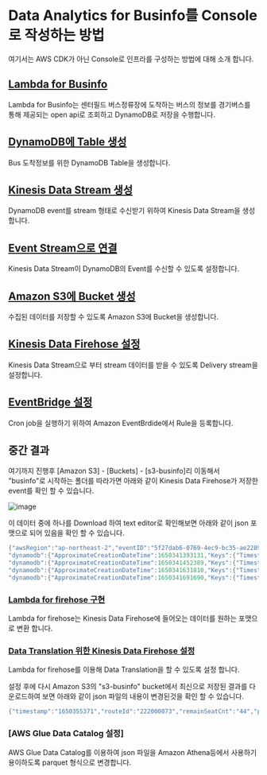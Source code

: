 # Data Analytics for Businfo를 Console로 작성하는 방법

여기서는 AWS CDK가 아닌 Console로 인프라를 구성하는 방법에 대해 소개 합니다.

## [Lambda for Businfo](https://github.com/kyopark2014/data-analytics-for-businfo/blob/main/console/lambda-for-businfo.md)

Lambda for Businfo는 센터필드 버스정류장에 도착하는 버스의 정보를 경기버스를 통해 제공되는 open api로 조회하고 DynamoDB로 저장을 수행합니다. 


## [DynamoDB에 Table 생성](https://github.com/kyopark2014/data-analytics-for-businfo/blob/main/console/dynamodb.md)

Bus 도착정보를 위한 DynamoDB Table을 생성합니다. 


## [Kinesis Data Stream 생성](https://github.com/kyopark2014/data-analytics-for-businfo/blob/main/console/kinesis-data-stream.md)

DynamoDB event를 stream 형태로 수신받기 위하여 Kinesis Data Stream을 생성합니다. 

## [Event Stream으로 연결](https://github.com/kyopark2014/data-analytics-for-businfo/blob/main/console/kinesis-event-source.md)

Kinesis Data Stream이 DynamoDB의 Event를 수신할 수 있도록 설정합니다. 

## [Amazon S3에 Bucket 생성](https://github.com/kyopark2014/data-analytics-for-businfo/blob/main/console/s3-bucket.md)

수집된 데이터를 저장할 수 있도록 Amazon S3에 Bucket을 생성합니다.

## [Kinesis Data Firehose 설정](https://github.com/kyopark2014/data-analytics-for-businfo/blob/main/console/kinesis-data-firehose.md)

Kinesis Data Stream으로 부터 stream 데이터를 받을 수 있도록 Delivery stream을 설정합니다. 

## [EventBridge 설정](https://github.com/kyopark2014/data-analytics-for-businfo/blob/main/console/cron.md)

Cron job을 실행하기 위하여 Amazon EventBrdide에서 Rule을 등록합니다. 

## 중간 결과 

여기까지 진행후 [Amazon S3] - [Buckets] - [s3-businfo]리 이동해서 "businfo"로 시작하는 폴더를 따라가면 아래와 같이 Kinesis Data Firehose가 저장한 event를 확인 할 수 있습니다. 

![image](https://user-images.githubusercontent.com/52392004/163919326-1e26173e-3cdb-45b2-b105-64643fe63ab9.png)

이 데이터 중에 하나를 Download 하여 text editor로 확인해보면 아래와 같이 json 포맷으로 되어 있음을 확인 할 수 있습니다. 

```java
{"awsRegion":"ap-northeast-2","eventID":"5f27dab6-0769-4ec9-bc35-ae2289ff63e8","eventName":"INSERT","userIdentity":null,"recordFormat":"application/json","tableName":"businfo",
"dynamodb":{"ApproximateCreationDateTime":1650341393131,"Keys":{"Timestamp":{"S":"1650341392"},"RouteId":{"S":"222000073"}},"NewImage":{"RemainSeatCnt":{"S":"45"},"Timestamp":{"S":"1650341392"},"PlateNo":{"S":"경기74아3282"},"RouteId":{"S":"222000073"},"PredictTime":{"S":"7"}},"SizeBytes":119},"eventSource":"aws:dynamodb"}{"awsRegion":"ap-northeast-2","eventID":"906ea045-479d-494e-b723-6ece1688c3c3","eventName":"INSERT","userIdentity":null,"recordFormat":"application/json","tableName":"businfo",
"dynamodb":{"ApproximateCreationDateTime":1650341452389,"Keys":{"Timestamp":{"S":"1650341451"},"RouteId":{"S":"222000073"}},"NewImage":{"RemainSeatCnt":{"S":"45"},"Timestamp":{"S":"1650341451"},"PlateNo":{"S":"경기74아3282"},"RouteId":{"S":"222000073"},"PredictTime":{"S":"7"}},"SizeBytes":119},"eventSource":"aws:dynamodb"}{"awsRegion":"ap-northeast-2","eventID":"4cf85f06-bb27-4856-9b70-1b5bdb3cffe9","eventName":"INSERT","userIdentity":null,"recordFormat":"application/json","tableName":"businfo",
"dynamodb":{"ApproximateCreationDateTime":1650341631810,"Keys":{"Timestamp":{"S":"1650341631"},"RouteId":{"S":"222000075"}},"NewImage":{"RemainSeatCnt":{"S":"42"},"Timestamp":{"S":"1650341631"},"PlateNo":{"S":"경기74아1380"},"RouteId":{"S":"222000075"},"PredictTime":{"S":"6"}},"SizeBytes":119},"eventSource":"aws:dynamodb"}{"awsRegion":"ap-northeast-2","eventID":"aa4894e7-1414-4d74-91bf-50180f6b4838","eventName":"INSERT","userIdentity":null,"recordFormat":"application/json","tableName":"businfo",
"dynamodb":{"ApproximateCreationDateTime":1650341691690,"Keys":{"Timestamp":{"S":"1650341691"},"RouteId":{"S":"222000074"}},"NewImage":{"RemainSeatCnt":{"S":"45"},"Timestamp":{"S":"1650341691"},"PlateNo":{"S":"경기74아3244"},"RouteId":{"S":"222000074"},"PredictTime":{"S":"11"}},"SizeBytes":120},"eventSource":"aws:dynamodb"}
```

### [Lambda for firehose 구현](https://github.com/kyopark2014/data-analytics-for-businfo/blob/main/console/lambda-for-kinesis-firehose.md) 

Lambda for firehose는 Kinesis Data Firehose에 들어오는 데이터를 원하는 포맷으로 변환 합니다. 

### [Data Translation 위한 Kinesis Data Firehose 설정](https://github.com/kyopark2014/data-analytics-for-businfo/blob/main/console/data-translation.md)

Lambda for firehose를 이용해 Data Translation을 할 수 있도록 설정 합니다. 

설정 후에 다시 Amazon S3의 "s3-businfo" bucket에서 최신으로 저장된 결과를 다운로드하여 보면 아래와 같이 json 파일의 내용이 변경된것을 확인 할 수 있습니다. 

```java
{"timestamp":"1650355371","routeId":"222000073","remainSeatCnt":"44","plateNo":"경기74아3273","predictTime":"11"}{"timestamp":"1650355371","routeId":"222000075","remainSeatCnt":"39","plateNo":"경기74아1370","predictTime":"1"}{"timestamp":"1650355431","routeId":"222000076","remainSeatCnt":"45","plateNo":"경기74아3798","predictTime":"9"}{"timestamp":"1650355491","routeId":"222000075","remainSeatCnt":"39","plateNo":"경기74아1370","predictTime":"1"}{"timestamp":"1650355551","routeId":"222000073","remainSeatCnt":"44","plateNo":"경기74아3273","predictTime":"15"}{"timestamp":"1650355551","routeId":"222000074","remainSeatCnt":"45","plateNo":"경기74아3249","predictTime":"20"}
```

### [AWS Glue Data Catalog 설정]

AWS Glue Data Catalog를 이용하여 json 파일을 Amazon Athena등에서 사용하기 용이하도록 parquet 형식으로 변경합니다. 






